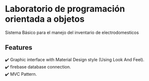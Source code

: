 # Laboratorio de programación orientada a objetos
Sistema Básico para el manejo del inventario de electrodomesticos

## Features
✔️ Graphic interface with Material Design style (Using Look And Feel).\
✔️ firebase database connection.\
✔️ MVC Pattern.

